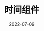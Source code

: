 ﻿---
title: 时间组件
date: 2022-07-09
sidebar: 'auto'
categories:
- 小练习
tags:
- 小练习
- 自定义组件
description: 'https://img-blog.csdnimg.cn/91238e9d94844914879f7a40c2c94826.png'
---
<template>
  <div class="tm">
    <div class="box box1"></div>
    <div class="box box2"></div>
    <div class="box box3"></div>
    <div class="box box4"></div>
    <div class="box box5"></div>
    <div class="box box6"></div>
    <div class="box box7"></div>
    <div class="box box8"></div>
  </div>
</template>

<script>
import $ from "jquery";
export default {
  data() {
    return {};
  },
  methods: {},
  mounted() {
    
    setInterval(() => {
      // 获取当前时间并保留第一位数字
      let date = new Date();
      let hour_s = parseInt(date.getHours() / 10);
      let hour_g = parseInt(date.getHours() % 10);
      let minute_s = parseInt(date.getMinutes() / 10);
      let minute_g = parseInt(date.getMinutes() % 10);
      let second_s = parseInt(date.getSeconds() / 10);
      let second_g = parseInt(date.getSeconds() % 10);
      //判断赋值
      switch (hour_s) {
        case 0:
          $(".box1").addClass("r0");
          $(".box1").removeClass("r1");
          $(".box1").removeClass("r2");
          break;
        case 1:
          $(".box1").addClass("r1");
          $(".box1").removeClass("r0");
          $(".box1").removeClass("r2");
          break;
        case 2:
          $(".box1").addClass("r2");
          $(".box1").removeClass("r0");
          $(".box1").removeClass("r1");
          break;
      }
      switch (hour_g) {
        case 0:
          $(".box2").addClass("r0");
          $(".box2").removeClass("r1");
          $(".box2").removeClass("r2");
          $(".box2").removeClass("r3");
          $(".box2").removeClass("r4");
          $(".box2").removeClass("r5");
          $(".box2").removeClass("r6");
          $(".box2").removeClass("r7");
          $(".box2").removeClass("r8");
          $(".box2").removeClass("r9");
          break;
        case 1:
          $(".box2").addClass("r1");
          $(".box2").removeClass("r0");
          $(".box2").removeClass("r2");
          $(".box2").removeClass("r3");
          $(".box2").removeClass("r4");
          $(".box2").removeClass("r5");
          $(".box2").removeClass("r6");
          $(".box2").removeClass("r7");
          $(".box2").removeClass("r8");
          $(".box2").removeClass("r9");
          break;
        case 2:
          $(".box2").addClass("r2");
          $(".box2").removeClass("r1");
          $(".box2").removeClass("r0");
          $(".box2").removeClass("r3");
          $(".box2").removeClass("r4");
          $(".box2").removeClass("r5");
          $(".box2").removeClass("r6");
          $(".box2").removeClass("r7");
          $(".box2").removeClass("r8");
          $(".box2").removeClass("r9");
          break;
        case 3:
          $(".box2").addClass("r3");
          $(".box2").removeClass("r1");
          $(".box2").removeClass("r2");
          $(".box2").removeClass("r0");
          $(".box2").removeClass("r4");
          $(".box2").removeClass("r5");
          $(".box2").removeClass("r6");
          $(".box2").removeClass("r7");
          $(".box2").removeClass("r8");
          $(".box2").removeClass("r9");
          break;
        case 4:
          $(".box2").addClass("r4");
          $(".box2").removeClass("r1");
          $(".box2").removeClass("r2");
          $(".box2").removeClass("r3");
          $(".box2").removeClass("r0");
          $(".box2").removeClass("r5");
          $(".box2").removeClass("r6");
          $(".box2").removeClass("r7");
          $(".box2").removeClass("r8");
          $(".box2").removeClass("r9");
          break;
        case 5:
          $(".box2").addClass("r5");
          $(".box2").removeClass("r1");
          $(".box2").removeClass("r2");
          $(".box2").removeClass("r3");
          $(".box2").removeClass("r4");
          $(".box2").removeClass("r0");
          $(".box2").removeClass("r6");
          $(".box2").removeClass("r7");
          $(".box2").removeClass("r8");
          $(".box2").removeClass("r9");
          break;
        case 6:
          $(".box2").addClass("r6");
          $(".box2").removeClass("r1");
          $(".box2").removeClass("r2");
          $(".box2").removeClass("r3");
          $(".box2").removeClass("r4");
          $(".box2").removeClass("r5");
          $(".box2").removeClass("r0");
          $(".box2").removeClass("r7");
          $(".box2").removeClass("r8");
          $(".box2").removeClass("r9");
          break;
        case 7:
          $(".box2").addClass("r7");
          $(".box2").removeClass("r1");
          $(".box2").removeClass("r2");
          $(".box2").removeClass("r3");
          $(".box2").removeClass("r4");
          $(".box2").removeClass("r5");
          $(".box2").removeClass("r6");
          $(".box2").removeClass("r0");
          $(".box2").removeClass("r8");
          $(".box2").removeClass("r9");
          break;
        case 8:
          $(".box2").addClass("r8");
          $(".box2").removeClass("r1");
          $(".box2").removeClass("r2");
          $(".box2").removeClass("r3");
          $(".box2").removeClass("r4");
          $(".box2").removeClass("r5");
          $(".box2").removeClass("r6");
          $(".box2").removeClass("r7");
          $(".box2").removeClass("r0");
          $(".box2").removeClass("r9");
          break;
        case 9:
          $(".box2").addClass("r9");
          $(".box2").removeClass("r1");
          $(".box2").removeClass("r2");
          $(".box2").removeClass("r3");
          $(".box2").removeClass("r4");
          $(".box2").removeClass("r5");
          $(".box2").removeClass("r6");
          $(".box2").removeClass("r7");
          $(".box2").removeClass("r8");
          $(".box2").removeClass("r0");
          break;
      }
      switch (minute_s) {
        case 0:
          $(".box4").addClass("r0");
          $(".box4").removeClass("r1");
          $(".box4").removeClass("r2");
          $(".box4").removeClass("r3");
          $(".box4").removeClass("r4");
          $(".box4").removeClass("r5");
          break;
        case 1:
          $(".box4").addClass("r1");
          $(".box4").removeClass("r0");
          $(".box4").removeClass("r2");
          $(".box4").removeClass("r3");
          $(".box4").removeClass("r4");
          $(".box4").removeClass("r5");
          break;
        case 2:
          $(".box4").addClass("r2");
          $(".box4").removeClass("r1");
          $(".box4").removeClass("r0");
          $(".box4").removeClass("r3");
          $(".box4").removeClass("r4");
          $(".box4").removeClass("r5");
          break;
        case 3:
          $(".box4").addClass("r3");
          $(".box4").removeClass("r1");
          $(".box4").removeClass("r2");
          $(".box4").removeClass("r0");
          $(".box4").removeClass("r4");
          $(".box4").removeClass("r5");
          break;
        case 4:
          $(".box4").addClass("r4");
          $(".box4").removeClass("r1");
          $(".box4").removeClass("r2");
          $(".box4").removeClass("r3");
          $(".box4").removeClass("r0");
          $(".box4").removeClass("r5");
          break;
        case 5:
          $(".box4").addClass("r5");
          $(".box4").removeClass("r1");
          $(".box4").removeClass("r2");
          $(".box4").removeClass("r3");
          $(".box4").removeClass("r4");
          $(".box4").removeClass("r0");
          break;
      }
      switch (minute_g) {
        case 0:
          $(".box5").addClass("r0");
          $(".box5").removeClass("r1");
          $(".box5").removeClass("r2");
          $(".box5").removeClass("r3");
          $(".box5").removeClass("r4");
          $(".box5").removeClass("r5");
          $(".box5").removeClass("r6");
          $(".box5").removeClass("r7");
          $(".box5").removeClass("r8");
          $(".box5").removeClass("r9");
          break;
        case 1:
          $(".box5").addClass("r1");
          $(".box5").removeClass("r0");
          $(".box5").removeClass("r2");
          $(".box5").removeClass("r3");
          $(".box5").removeClass("r4");
          $(".box5").removeClass("r5");
          $(".box5").removeClass("r6");
          $(".box5").removeClass("r7");
          $(".box5").removeClass("r8");
          $(".box5").removeClass("r9");
          break;
        case 2:
          $(".box5").addClass("r2");
          $(".box5").removeClass("r1");
          $(".box5").removeClass("r0");
          $(".box5").removeClass("r3");
          $(".box5").removeClass("r4");
          $(".box5").removeClass("r5");
          $(".box5").removeClass("r6");
          $(".box5").removeClass("r7");
          $(".box5").removeClass("r8");
          $(".box5").removeClass("r9");
          break;
        case 3:
          $(".box5").addClass("r3");
          $(".box5").removeClass("r1");
          $(".box5").removeClass("r2");
          $(".box5").removeClass("r0");
          $(".box5").removeClass("r4");
          $(".box5").removeClass("r5");
          $(".box5").removeClass("r6");
          $(".box5").removeClass("r7");
          $(".box5").removeClass("r8");
          $(".box5").removeClass("r9");
          break;
        case 4:
          $(".box5").addClass("r4");
          $(".box5").removeClass("r1");
          $(".box5").removeClass("r2");
          $(".box5").removeClass("r3");
          $(".box5").removeClass("r0");
          $(".box5").removeClass("r5");
          $(".box5").removeClass("r6");
          $(".box5").removeClass("r7");
          $(".box5").removeClass("r8");
          $(".box5").removeClass("r9");
          break;
        case 5:
          $(".box5").addClass("r5");
          $(".box5").removeClass("r1");
          $(".box5").removeClass("r2");
          $(".box5").removeClass("r3");
          $(".box5").removeClass("r4");
          $(".box5").removeClass("r0");
          $(".box5").removeClass("r6");
          $(".box5").removeClass("r7");
          $(".box5").removeClass("r8");
          $(".box5").removeClass("r9");
          break;
        case 6:
          $(".box5").addClass("r6");
          $(".box5").removeClass("r1");
          $(".box5").removeClass("r2");
          $(".box5").removeClass("r3");
          $(".box5").removeClass("r4");
          $(".box5").removeClass("r5");
          $(".box5").removeClass("r0");
          $(".box5").removeClass("r7");
          $(".box5").removeClass("r8");
          $(".box5").removeClass("r9");
          break;
        case 7:
          $(".box5").addClass("r7");
          $(".box5").removeClass("r1");
          $(".box5").removeClass("r2");
          $(".box5").removeClass("r3");
          $(".box5").removeClass("r4");
          $(".box5").removeClass("r5");
          $(".box5").removeClass("r6");
          $(".box5").removeClass("r0");
          $(".box5").removeClass("r8");
          $(".box5").removeClass("r9");
          break;
        case 8:
          $(".box5").addClass("r8");
          $(".box5").removeClass("r1");
          $(".box5").removeClass("r2");
          $(".box5").removeClass("r3");
          $(".box5").removeClass("r4");
          $(".box5").removeClass("r5");
          $(".box5").removeClass("r6");
          $(".box5").removeClass("r7");
          $(".box5").removeClass("r0");
          $(".box5").removeClass("r9");
          break;
        case 9:
          $(".box5").addClass("r9");
          $(".box5").removeClass("r1");
          $(".box5").removeClass("r2");
          $(".box5").removeClass("r3");
          $(".box5").removeClass("r4");
          $(".box5").removeClass("r5");
          $(".box5").removeClass("r6");
          $(".box5").removeClass("r7");
          $(".box5").removeClass("r8");
          $(".box5").removeClass("r0");
          break;
      }
      switch (second_s) {
        case 0:
          $(".box7").addClass("r0");
          $(".box7").removeClass("r1");
          $(".box7").removeClass("r2");
          $(".box7").removeClass("r3");
          $(".box7").removeClass("r4");
          $(".box7").removeClass("r5");
          break;
        case 1:
          $(".box7").addClass("r1");
          $(".box7").removeClass("r0");
          $(".box7").removeClass("r2");
          $(".box7").removeClass("r3");
          $(".box7").removeClass("r4");
          $(".box7").removeClass("r5");
          break;
        case 2:
          $(".box7").addClass("r2");
          $(".box7").removeClass("r1");
          $(".box7").removeClass("r0");
          $(".box7").removeClass("r3");
          $(".box7").removeClass("r4");
          $(".box7").removeClass("r5");
          break;
        case 3:
          $(".box7").addClass("r3");
          $(".box7").removeClass("r1");
          $(".box7").removeClass("r2");
          $(".box7").removeClass("r0");
          $(".box7").removeClass("r4");
          $(".box7").removeClass("r5");
          break;
        case 4:
          $(".box7").addClass("r4");
          $(".box7").removeClass("r1");
          $(".box7").removeClass("r2");
          $(".box7").removeClass("r3");
          $(".box7").removeClass("r0");
          $(".box7").removeClass("r5");
          break;
        case 5:
          $(".box7").addClass("r5");
          $(".box7").removeClass("r1");
          $(".box7").removeClass("r2");
          $(".box7").removeClass("r3");
          $(".box7").removeClass("r4");
          $(".box7").removeClass("r0");
          break;
      }
      switch (second_g) {
        case 0:
          $(".box8").addClass("r0");
          $(".box8").removeClass("r1");
          $(".box8").removeClass("r2");
          $(".box8").removeClass("r3");
          $(".box8").removeClass("r4");
          $(".box8").removeClass("r5");
          $(".box8").removeClass("r6");
          $(".box8").removeClass("r7");
          $(".box8").removeClass("r8");
          $(".box8").removeClass("r9");
          break;
        case 1:
          $(".box8").addClass("r1");
          $(".box8").removeClass("r0");
          $(".box8").removeClass("r2");
          $(".box8").removeClass("r3");
          $(".box8").removeClass("r4");
          $(".box8").removeClass("r5");
          $(".box8").removeClass("r6");
          $(".box8").removeClass("r7");
          $(".box8").removeClass("r8");
          $(".box8").removeClass("r9");
          break;
        case 2:
          $(".box8").addClass("r2");
          $(".box8").removeClass("r1");
          $(".box8").removeClass("r0");
          $(".box8").removeClass("r3");
          $(".box8").removeClass("r4");
          $(".box8").removeClass("r5");
          $(".box8").removeClass("r6");
          $(".box8").removeClass("r7");
          $(".box8").removeClass("r8");
          $(".box8").removeClass("r9");
          break;
        case 3:
          $(".box8").addClass("r3");
          $(".box8").removeClass("r1");
          $(".box8").removeClass("r2");
          $(".box8").removeClass("r0");
          $(".box8").removeClass("r4");
          $(".box8").removeClass("r5");
          $(".box8").removeClass("r6");
          $(".box8").removeClass("r7");
          $(".box8").removeClass("r8");
          $(".box8").removeClass("r9");
          break;
        case 4:
          $(".box8").addClass("r4");
          $(".box8").removeClass("r1");
          $(".box8").removeClass("r2");
          $(".box8").removeClass("r3");
          $(".box8").removeClass("r0");
          $(".box8").removeClass("r5");
          $(".box8").removeClass("r6");
          $(".box8").removeClass("r7");
          $(".box8").removeClass("r8");
          $(".box8").removeClass("r9");
          break;
        case 5:
          $(".box8").addClass("r5");
          $(".box8").removeClass("r1");
          $(".box8").removeClass("r2");
          $(".box8").removeClass("r3");
          $(".box8").removeClass("r4");
          $(".box8").removeClass("r0");
          $(".box8").removeClass("r6");
          $(".box8").removeClass("r7");
          $(".box8").removeClass("r8");
          $(".box8").removeClass("r9");
          break;
        case 6:
          $(".box8").addClass("r6");
          $(".box8").removeClass("r1");
          $(".box8").removeClass("r2");
          $(".box8").removeClass("r3");
          $(".box8").removeClass("r4");
          $(".box8").removeClass("r5");
          $(".box8").removeClass("r0");
          $(".box8").removeClass("r7");
          $(".box8").removeClass("r8");
          $(".box8").removeClass("r9");
          break;
        case 7:
          $(".box8").addClass("r7");
          $(".box8").removeClass("r1");
          $(".box8").removeClass("r2");
          $(".box8").removeClass("r3");
          $(".box8").removeClass("r4");
          $(".box8").removeClass("r5");
          $(".box8").removeClass("r6");
          $(".box8").removeClass("r0");
          $(".box8").removeClass("r8");
          $(".box8").removeClass("r9");
          break;
        case 8:
          $(".box8").addClass("r8");
          $(".box8").removeClass("r1");
          $(".box8").removeClass("r2");
          $(".box8").removeClass("r3");
          $(".box8").removeClass("r4");
          $(".box8").removeClass("r5");
          $(".box8").removeClass("r6");
          $(".box8").removeClass("r7");
          $(".box8").removeClass("r0");
          $(".box8").removeClass("r9");
          break;
        case 9:
          $(".box8").addClass("r9");
          $(".box8").removeClass("r1");
          $(".box8").removeClass("r2");
          $(".box8").removeClass("r3");
          $(".box8").removeClass("r4");
          $(".box8").removeClass("r5");
          $(".box8").removeClass("r6");
          $(".box8").removeClass("r7");
          $(".box8").removeClass("r8");
          $(".box8").removeClass("r0");
          break;
      }
    }, 100);
  },
};
</script>

<style scoped>
.tm {
  position: absolute;
  left: 0;
  bottom: -100px;
  width: 1000px;
  height: 300px;
  display: flex;
  justify-content: center;
  align-items: center;
}
.box {
  width: 100px;
  height: 300px;
  background: #000;
}
.box1 {
  box-shadow: -20px 0px 30px rgb(0, 0, 0);
  background: url("../../.vuepress/public/img/0.png");
  background-size: cover;
}
.box2 {
  background: url("../../.vuepress/public/img/0.png");
  background-size: cover;
}
.box3 {
  background: url("../../.vuepress/public/img/10.png");
  background-size: cover;
  position: relative;
}
.box3::after{
    content: '';
    position: absolute;
    width: 100%;
    height: 100%;
    background: url('../../.vuepress/public/img/101.png');
    background-size: cover;
    animation: fade 1s infinite alternate linear;
}
.box4 {
  background: url("../../.vuepress/public/img/0.png");
  background-size: cover;
}
.box5 {
  background: url("../../.vuepress/public/img/0.png");
  background-size: cover;
}
.box6 {
  background: url("../../.vuepress/public/img/10.png");
  background-size: cover;
  position: relative;
}
.box6::after{
    content: '';
    position: absolute;
    width: 100%;
    height: 100%;
    background: url('../../.vuepress/public/img/101.png');
    background-size: cover;
    animation: fade 1s infinite alternate linear;
}
.box7 {
  background: url("../../.vuepress/public/img/0.png");
  background-size: cover;
}
.box8 {
  box-shadow: 20px 0px 30px rgb(0, 0, 0);
  background: url("../../.vuepress/public/img/0.png");
  background-size: cover;
}
@keyframes fade {
    0%{
        opacity: 1;
    }
    100%{
        opacity: 0.2;
    }
}
@media screen and (max-width: 1000px){
.tm {
  width: 500px;
  height: 150px;
}
.box {
  width: 50px;
  height: 150px;
  background: #000;
}
}

/**jq */
.r0 {
  background: url("../../.vuepress/public/img/0.png");
  background-size: cover;
}
.r1 {
  background: url("../../.vuepress/public/img/1.png");
  background-size: cover;
}
.r2 {
  background: url("../../.vuepress/public/img/2.png");
  background-size: cover;
}
.r3 {
  background: url("../../.vuepress/public/img/3.png");
  background-size: cover;
}
.r4 {
  background: url("../../.vuepress/public/img/4.png");
  background-size: cover;
}
.r5 {
  background: url("../../.vuepress/public/img/5.png");
  background-size: cover;
}
.r6 {
  background: url("../../.vuepress/public/img/6.png");
  background-size: cover;
}
.r7 {
  background: url("../../.vuepress/public/img/7.png");
  background-size: cover;
}
.r8 {
  background: url("../../.vuepress/public/img/8.png");
  background-size: cover;
}
.r9 {
  background: url("../../.vuepress/public/img/9.png");
  background-size: cover;
}
</style>
